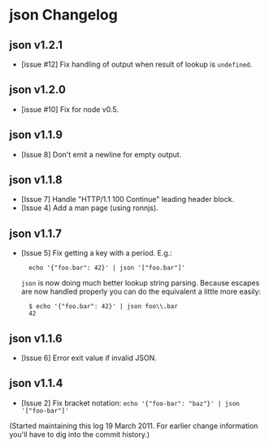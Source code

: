 # json Changelog

## json v1.2.1

- [issue #12] Fix handling of output when result of lookup is `undefined`.


## json v1.2.0

- [issue #10] Fix for node v0.5.


## json v1.1.9

- [Issue 8] Don't emit a newline for empty output.


## json v1.1.8

- [Issue 7] Handle "HTTP/1.1 100 Continue" leading header block.
- [Issue 4] Add a man page (using ronnjs).


## json v1.1.7

- [Issue 5] Fix getting a key with a period. E.g.:

        echo '{"foo.bar": 42}' | json '["foo.bar"]'

  `json` is now doing much better lookup string parsing. Because escapes are
  now handled properly you can do the equivalent a little more easily:
  
        $ echo '{"foo.bar": 42}' | json foo\\.bar
        42


## json v1.1.6

- [Issue 6] Error exit value if invalid JSON.


## json v1.1.4

- [Issue 2] Fix bracket notation: `echo '{"foo-bar": "baz"}' | json '["foo-bar"]'`


(Started maintaining this log 19 March 2011. For earlier change information
you'll have to dig into the commit history.)

